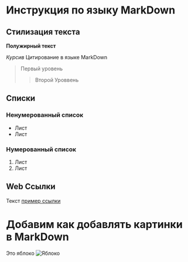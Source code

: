 # Инструкция по языку MarkDown
 
 ## Стилизация текста

 **Полужирный текст**

 *Курсив*
 Цитирование в языке MarkDown 
 > Первый уровень 
 >> Второй Уроввень 

 ## Списки 
### Ненумерованный список
 * Лист  
 * Лист

### Нумерованный список 
1. Лист
2. Лист

## Web Ссылки 
Текст [пример ссылки](http.example.com "Всплывающая подсказка")

# Добавим как добавлять картинки в MarkDown
Это яблоко 
![Яблоко](apple.jpg)